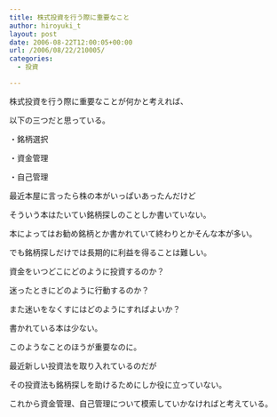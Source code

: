 ```yaml
---
title: 株式投資を行う際に重要なこと
author: hiroyuki_t
layout: post
date: 2006-08-22T12:00:05+00:00
url: /2006/08/22/210005/
categories:
  - 投資

---
```

<div class="section">
  <p>
    株式投資を行う際に重要なことが何かと考えれば、
  </p>
  
  <p>
    以下の三つだと思っている。
  </p>
  
  <p>
    ・銘柄選択
  </p>
  
  <p>
    ・資金管理
  </p>
  
  <p>
    ・自己管理
  </p>
  
  <p>
  </p>
  
  <p>
    最近本屋に言ったら株の本がいっぱいあったんだけど
  </p>
  
  <p>
    そういう本はたいてい銘柄探しのことしか書いていない。
  </p>
  
  <p>
    本によってはお勧め銘柄とか書かれていて終わりとかそんな本が多い。
  </p>
  
  <p>
    でも銘柄探しだけでは長期的に利益を得ることは難しい。
  </p>
  
  <p>
  </p>
  
  <p>
    資金をいつどこにどのように投資するのか？
  </p>
  
  <p>
    迷ったときにどのように行動するのか？
  </p>
  
  <p>
    また迷いをなくすにはどのようにすればよいか？
  </p>
  
  <p>
    書かれている本は少ない。
  </p>
  
  <p>
    このようなことのほうが重要なのに。
  </p>
  
  <p>
  </p>
  
  <p>
    最近新しい投資法を取り入れているのだが
  </p>
  
  <p>
    その投資法も銘柄探しを助けるためにしか役に立っていない。
  </p>
  
  <p>
    これから資金管理、自己管理について模索していかなければと考えている。
  </p>
</div>
